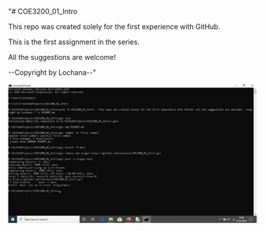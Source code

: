 "# COE3200_01_Intro

This repo was created solely for the first experience with GitHub.

This is the first assignment in the series.

All the suggestions are welcome! 

--Copyright by Lochana--" 

![1](README.md_was_created.png)
